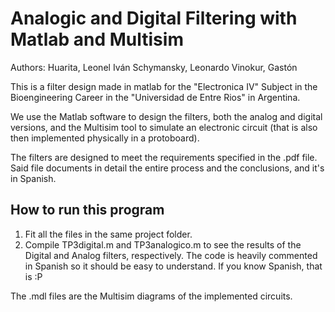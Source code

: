 # Analogic and Digital Filtering with Matlab and Multisim

Authors:
Huarita, Leonel Iván
Schymansky, Leonardo
Vinokur, Gastón

This is a filter design made in matlab for the "Electronica IV" Subject in the Bioengineering Career in the "Universidad de Entre Rios" in Argentina.

We use the Matlab software to design the filters, both the analog and digital versions, and the Multisim tool to simulate an electronic circuit (that is also then implemented physically in a protoboard).

The filters are designed to meet the requirements specified in the .pdf file. Said file documents in detail the entire process and the conclusions, and it's in Spanish.

How to run this program
-----------------------

1. Fit all the files in the same project folder.
2. Compile TP3digital.m and TP3analogico.m to see the results of the Digital and Analog filters, respectively. The code is heavily commented in Spanish so it should be easy to understand. If you know Spanish, that is :P

The .mdl files are the Multisim diagrams of the implemented circuits.
